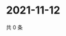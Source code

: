 # 2021-11-12

共 0 条

<!-- BEGIN WEIBO -->
<!-- 最后更新时间 Fri Nov 12 2021 18:15:36 GMT+0800 (China Standard Time) -->

<!-- END WEIBO -->
